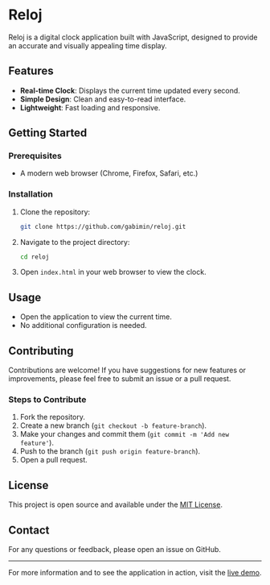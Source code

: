 # Reloj

Reloj is a digital clock application built with JavaScript, designed to provide an accurate and visually appealing time display.

## Features

- **Real-time Clock**: Displays the current time updated every second.
- **Simple Design**: Clean and easy-to-read interface.
- **Lightweight**: Fast loading and responsive.

## Getting Started

### Prerequisites

- A modern web browser (Chrome, Firefox, Safari, etc.)

### Installation

1. Clone the repository:
   ```sh
   git clone https://github.com/gabimin/reloj.git
   ```
2. Navigate to the project directory:
   ```sh
   cd reloj
   ```
3. Open `index.html` in your web browser to view the clock.

## Usage

- Open the application to view the current time.
- No additional configuration is needed.

## Contributing

Contributions are welcome! If you have suggestions for new features or improvements, please feel free to submit an issue or a pull request.

### Steps to Contribute

1. Fork the repository.
2. Create a new branch (`git checkout -b feature-branch`).
3. Make your changes and commit them (`git commit -m 'Add new feature'`).
4. Push to the branch (`git push origin feature-branch`).
5. Open a pull request.

## License

This project is open source and available under the [MIT License](LICENSE).

## Contact

For any questions or feedback, please open an issue on GitHub.

---

For more information and to see the application in action, visit the [live demo](https://reloj-gabimin.vercel.app/).
